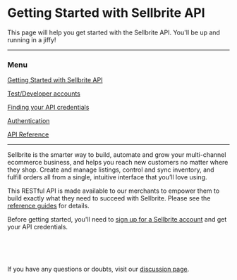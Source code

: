 # Getting Started with Sellbrite API

This page will help you get started with the Sellbrite API. You'll be up and running in a jiffy!

---

### Menu

[Getting Started with Sellbrite API](/)

[Test/Developer accounts](dev-accounts)

[Finding your API credentials](credentials)

[Authentication](authentication)

[API Reference](reference/introduction)

---

Sellbrite is the smarter way to build, automate and grow your multi-channel ecommerce business, and helps you reach new customers no matter where they shop. Create and manage listings, control and sync inventory, and fulfill orders all from a single, intuitive interface that you’ll love using.

This RESTful API is made available to our merchants to empower them to build exactly what they need to succeed with Sellbrite. Please see the [reference guides](reference/introduction) for details.

Before getting started, you'll need to [sign up for a Sellbrite account](https://app.sellbrite.com/merchants/sign_up) and get your API credentials.

<br><br><br>

If you have any questions or doubts, visit our [discussion page](https://github.com/Sellbrite/Sellbrite-API/discussions).

